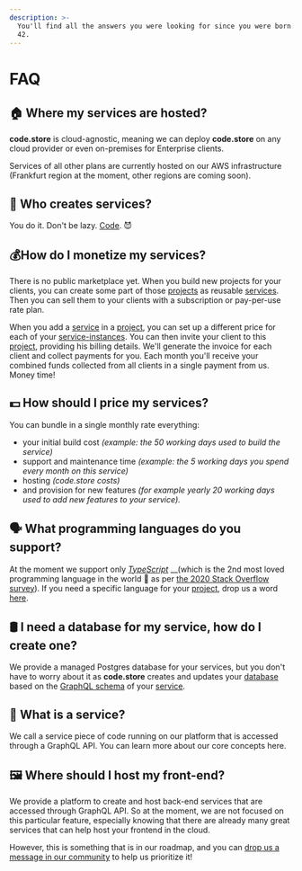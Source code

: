 ```yaml
---
description: >-
  You'll find all the answers you were looking for since you were born. TL;DR>
  42.
---
```


# FAQ

## 🏠 Where my services are hosted?

**code.store**  is cloud-agnostic, meaning we can deploy **code.store** on any cloud provider or even on-premises for Enterprise clients.

Services of all other plans are currently hosted on our AWS infrastructure \(Frankfurt region at the moment, other regions are coming soon\).

## 🦄 Who creates services?

You do it. Don't be lazy. [Code](https://code.store). 😈

## 💰How do I monetize my services?

There is no public marketplace yet. When you build new projects for your clients, you can create some part of those [projects](core-concepts.md#project) as reusable [services](core-concepts.md#service). Then you can sell them to your clients with a subscription or pay-per-use rate plan.

When you add a [service](core-concepts.md#service) in a [project](core-concepts.md#project), you can set up a different price for each of your [service-instances](core-concepts.md#service-instance). You can then invite your client to this [project](core-concepts.md#project), providing his billing details. We'll generate the invoice for each client and collect payments for you. Each month you'll receive your combined funds collected from all clients in a single payment from us. Money time!

## 💵 How should I price my services?

You can bundle in a single monthly rate everything: 

* your initial build cost _\(example: the 50 working days used to build the service\)_
* support and maintenance time _\(example: the 5 working days you spend every month on this service\)_
* hosting _\(code.store costs\)_ 
* and provision for new features _\(for example yearly 20 working days used to add new features to your service\)._ 

## 🗣️ What programming languages do you support?

At the moment we support only [_TypeScript_](https://www.typescriptlang.org/) __\(which is the 2nd most loved programming language in the world 🤘 as per [the 2020 Stack Overflow survey](https://insights.stackoverflow.com/survey/2020#technology-most-loved-dreaded-and-wanted-languages-loved)\). If you need a specific language for your [project](core-concepts.md#project), drop us a word [here](https://spectrum.chat/code-store).

## 🛢 I need a database for my service, how do I create one?

We provide a managed Postgres database for your services, but you don't have to worry about it as **code.store** creates and updates your [database](core-concepts.md#database) based on the [GraphQL schema](core-concepts.md#schema-or-graphql-schema) of your [service](core-concepts.md#service).

## 🧱 What is a service?

We call a service piece of code running on our platform that is accessed through a GraphQL API. You can learn more about our core concepts here.

## 🖼️ Where should I host my front-end?

We provide a platform to create and host back-end services that are accessed through GraphQL API. So at the moment, we are not focused on this particular feature, especially knowing that there are already many great services that can help host your frontend in the cloud.

However, this is something that is in our roadmap, and you can [drop us a message in our community](https://spectrum.chat/code-store) to help us prioritize it!

